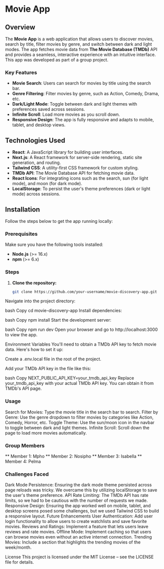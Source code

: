 # Movie App

## Overview

The **Movie App** is a web application that allows users to discover movies, search by title, filter movies by genre, and switch between dark and light modes. The app fetches movie data from **The Movie Database (TMDb)** API and provides a seamless, interactive experience with an intuitive interface. This app was developed as part of a group project.

### Key Features

- **Movie Search**: Users can search for movies by title using the search bar.
- **Genre Filtering**: Filter movies by genre, such as Action, Comedy, Drama, etc.
- **Dark/Light Mode**: Toggle between dark and light themes with preferences saved across sessions.
- **Infinite Scroll**: Load more movies as you scroll down.
- **Responsive Design**: The app is fully responsive and adapts to mobile, tablet, and desktop views.

## Technologies Used

- **React**: A JavaScript library for building user interfaces.
- **Next.js**: A React framework for server-side rendering, static site generation, and routing.
- **Tailwind CSS**: A utility-first CSS framework for custom styling.
- **TMDb API**: The Movie Database API for fetching movie data.
- **React Icons**: For integrating icons such as the search, sun (for light mode), and moon (for dark mode).
- **LocalStorage**: To persist the user's theme preferences (dark or light mode) across sessions.

## Installation

Follow the steps below to get the app running locally:

### Prerequisites

Make sure you have the following tools installed:

- **Node.js** (>= 16.x)
- **npm** (>= 6.x)

### Steps

1. **Clone the repository:**

   ```bash
   git clone https://github.com/your-username/movie-discovery-app.git
Navigate into the project directory:

bash
Copy
cd movie-discovery-app
Install dependencies:

bash
Copy
npm install
Start the development server:

bash
Copy
npm run dev
Open your browser and go to http://localhost:3000 to view the app.

Environment Variables
You'll need to obtain a TMDb API key to fetch movie data. Here's how to set it up:

Create a .env.local file in the root of the project.

Add your TMDb API key in the file like this:

bash
Copy
NEXT_PUBLIC_API_KEY=your_tmdb_api_key
Replace your_tmdb_api_key with your actual TMDb API key. You can obtain it from TMDb's API page.

### Usage
Search for Movies: Type the movie title in the search bar to search.
Filter by Genre: Use the genre dropdown to filter movies by categories like Action, Comedy, Horror, etc.
Toggle Theme: Use the sun/moon icon in the navbar to toggle between dark and light themes.
Infinite Scroll: Scroll down the page to load more movies automatically.

### Group Members
** Member 1: Mpho
** Member 2: Nosipho
** Member 3: Isabella
** Member 4: Pelma

### Challenges Faced
Dark Mode Persistence: Ensuring the dark mode theme persisted across page reloads was tricky. We overcame this by utilizing localStorage to save the user's theme preference.
API Rate Limiting: The TMDb API has rate limits, so we had to be cautious with the number of requests we made.
Responsive Design: Ensuring the app worked well on mobile, tablet, and desktop screens posed some challenges, but we used Tailwind CSS to build a responsive layout.
Future Enhancements
User Authentication: Add user login functionality to allow users to create watchlists and save favorite movies.
Reviews and Ratings: Implement a feature that lets users leave reviews and rate movies.
Offline Mode: Implement caching so that users can browse movies even without an active internet connection.
Trending Movies: Include a section that highlights the trending movies of the week/month.


License
This project is licensed under the MIT License – see the LICENSE file for details.

